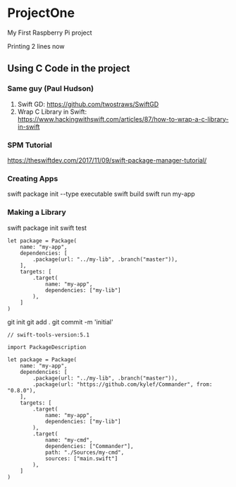 # ProjectOne
My First Raspberry Pi project

Printing 2 lines now

## Using C Code in the project

### Same guy (Paul Hudson)
1. Swift GD: https://github.com/twostraws/SwiftGD
2. Wrap C Library in Swift: https://www.hackingwithswift.com/articles/87/how-to-wrap-a-c-library-in-swift

### SPM Tutorial
https://theswiftdev.com/2017/11/09/swift-package-manager-tutorial/

### Creating Apps
swift package init --type executable 
swift build 
swift run my-app

### Making a Library
swift package init
swift test

```
let package = Package(
    name: "my-app",
    dependencies: [
        .package(url: "../my-lib", .branch("master")),
    ],
    targets: [
        .target(
            name: "my-app",
            dependencies: ["my-lib"]
        ),
    ]
)
```
git init
git add .
git commit -m 'initial'

```
// swift-tools-version:5.1

import PackageDescription

let package = Package(
    name: "my-app",
    dependencies: [
        .package(url: "../my-lib", .branch("master")),
        .package(url: "https://github.com/kylef/Commander", from: "0.8.0"),
    ],
    targets: [
        .target(
            name: "my-app",
            dependencies: ["my-lib"]
        ),
        .target(
            name: "my-cmd",
            dependencies: ["Commander"],
            path: "./Sources/my-cmd",
            sources: ["main.swift"]
        ),
    ]
)
```


